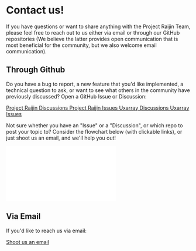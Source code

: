 # Contact us!

If you have questions or want to share anything with the Project Raijin Team,
please feel free to reach out to us either via email or through our GitHub repositories (We believe
the latter provides open communication that is most beneficial for the community, but we also welcome
email communication).

## Through Github

Do you have a bug to report, a new feature that you'd like implemented, a technical question
to ask, or want to see what others in the community have previously discussed? Open a GitHub
Issue or Discussion:

<span class="d-flex justify-content-center py-4">
    <a href="https://github.com/NCAR/projectraijin.github.io/discussions" target="_blank" role="button" class="btn btn-light btn-lg">
        Project Raijin Discussions
    </a>
</span>

<span class="d-flex justify-content-center py-4">
    <a href="https://github.com/NCAR/projectraijin.github.io/issues" target="_blank" role="button" class="btn btn-light btn-lg">
        Project Raijin Issues
    </a>
</span>

<span class="d-flex justify-content-center py-4">
    <a href="https://github.com/UXARRAY/uxarray/discussions" target="_blank" role="button" class="btn btn-light btn-lg">
        Uxarray Discussions
    </a>
</span>

<span class="d-flex justify-content-center py-4">
    <a href="https://github.com/UXARRAY/uxarray/issues" target="_blank" role="button" class="btn btn-light btn-lg">
        Uxarray Issues
    </a>
</span>

Not sure whether you have an "Issue" or a "Discussion", or which repo to post your topic to?
Consider the flowchart below (with clickable links), or just shoot us an email, and we'll help you out!

<object data="_static/how_to_communicate_through_github.pdf?#scrollbar=0&toolbar=0&navpanes=0" type="application/pdf" width="930" height="527">
    <embed src="_static/how_to_communicate_through_github.pdf" type="application/pdf">
</object>

## Via Email

If you'd like to reach us via email:

<span class="d-flex justify-content-center py-4">
    <a href="mailto:projectraijin@googlegroups.com" role="button" class="btn btn-light btn-lg">
        Shoot us an email
    </a>
</span>
